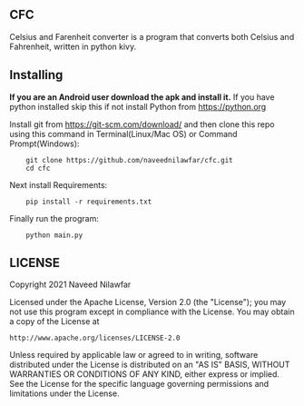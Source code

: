CFC
---

Celsius and Farenheit converter is a program that converts both Celsius and Fahrenheit, written in python kivy.


Installing
----------

<strong>If you are an Android user download the apk and install it.</strong>
If you have python installed skip this if not install Python from https://python.org

Install git from https://git-scm.com/download/ and then clone this repo using this command in Terminal(Linux/Mac OS) or Command Prompt(Windows):

        git clone https://github.com/naveednilawfar/cfc.git
        cd cfc

Next install Requirements:

        pip install -r requirements.txt

Finally run the program:

        python main.py

LICENSE
-------

Copyright 2021 Naveed Nilawfar

Licensed under the Apache License, Version 2.0 (the "License");
you may not use this program except in compliance with the License.
You may obtain a copy of the License at

    http://www.apache.org/licenses/LICENSE-2.0

Unless required by applicable law or agreed to in writing, software
distributed under the License is distributed on an "AS IS" BASIS,
WITHOUT WARRANTIES OR CONDITIONS OF ANY KIND, either express or implied.
See the License for the specific language governing permissions and
limitations under the License.
